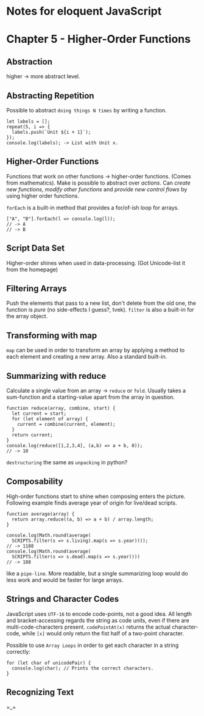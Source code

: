 # Notes for eloquent JavaScript

# Chapter 5 - Higher-Order Functions

## Abstraction
higher -> more abstract level.


## Abstracting Repetition
Possible to abstract `doing things N times` by writing a function.
```
let labels = [];
repeat(5, i => {
  labels.push(`Unit ${i + 1}`);
});
console.log(labels); -> List with Unit x.
```

## Higher-Order Functions
Functions that work on other functions -> higher-order functions. (Comes from
mathematics). Make is possible to abstract over _actions_.
Can _create new functions_, _modify other functions_ and _provide new control
flows_ by using higher order functions.

`forEach` is a built-in method that provides a for/of-ish loop for arrays.

```
["A", "B"].forEach(l => console.log(l));
// -> A
// -> B
```

## Script Data Set
Higher-order shines when used in data-processing. 
(Got Unicode-list it from the homepage)


## Filtering Arrays
Push the elements that pass to a new list, don't delete from the old one, the
function is _pure_ (no side-effects I guess?, tvek). `filter` is also a
built-in for the array object.


## Transforming with map
`map` can be used in order to transform an array by applying a method to each
element and creating a new array. Also a standard built-in.


## Summarizing with reduce
Calculate a single value from an array -> `reduce` or `fold`. 
Usually takes a sum-function and a starting-value apart from the array in
question.

```
function reduce(array, combine, start) {
  let current = start;
  for (let element of array) {
    current = combine(current, element);
  }
  return current;
}
console.log(reduce([1,2,3,4], (a,b) => a + b, 0));
// -> 10
```

`destructuring` the same as `unpacking` in python?


## Composability
High-order functions start to shine when composing enters the picture.
Following example finds average year of origin for live/dead scripts.

```
function average(array) {
  return array.reduce((a, b) => a + b) / array.length;
}

console.log(Math.round(average(
  SCRIPTS.filter(s => s.living).map(s => s.year))));
// -> 1188
console.log(Math.round(average(
  SCRIPTS.filter(s => s.dead).map(s => s.year))))
// -> 188
```

like a `pipe-line`. More readable, but a single summarizing loop would do less
work and would be faster for large arrays.


## Strings and Character Codes
JavaScript uses `UTF-16` to encode code-points, not a good idea. All length and
bracket-accessing regards the string as code units, even if there are
multi-code-characters present. `codePointAt(x)` returns the actual
character-code, while `[x]` would only return the fist half of a two-point
character.

Possible to use `Array Loops` in order to get each character in a string
correctly:

```
for (let char of unicodePair) {
  console.log(char); // Prints the correct characters.
}
```

## Recognizing Text
=_=
